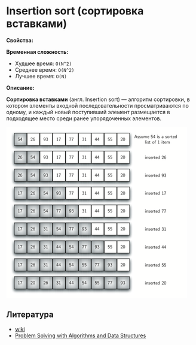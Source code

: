 # Insertion sort (сортировка вставками)

**Свойства:**
  
**Временная сложность:**
- Худшее время: `O(N^2)`
- Среднее время: `O(N^2)`
- Лучшее время: `O(N)`
  
**Описание:**

**Сортировка вставками** (англ. Insertion sort) — алгоритм сортировки, в котором элементы входной последовательности просматриваются по одному, и каждый новый поступивший элемент размещается в подходящее место среди ранее упорядоченных элементов.

![](../../../assets/img/insertionsort.png)


## Литература
- [wiki](https://ru.wikipedia.org/wiki/%D0%A1%D0%BE%D1%80%D1%82%D0%B8%D1%80%D0%BE%D0%B2%D0%BA%D0%B0_%D0%B2%D1%81%D1%82%D0%B0%D0%B2%D0%BA%D0%B0%D0%BC%D0%B8)
- [Problem Solving with Algorithms and Data Structures](http://aliev.me/runestone/SortSearch/TheInsertionSort.html)